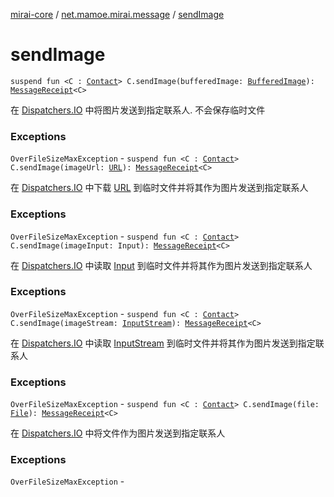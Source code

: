 [mirai-core](../index.md) / [net.mamoe.mirai.message](index.md) / [sendImage](./send-image.md)

# sendImage

`suspend fun <C : `[`Contact`](../net.mamoe.mirai.contact/-contact/index.md)`> C.sendImage(bufferedImage: `[`BufferedImage`](https://docs.oracle.com/javase/6/docs/api/java/awt/image/BufferedImage.html)`): `[`MessageReceipt`](-message-receipt/index.md)`<C>`

在 [Dispatchers.IO](#) 中将图片发送到指定联系人. 不会保存临时文件

### Exceptions

`OverFileSizeMaxException` - `suspend fun <C : `[`Contact`](../net.mamoe.mirai.contact/-contact/index.md)`> C.sendImage(imageUrl: `[`URL`](https://docs.oracle.com/javase/6/docs/api/java/net/URL.html)`): `[`MessageReceipt`](-message-receipt/index.md)`<C>`

在 [Dispatchers.IO](#) 中下载 [URL](https://docs.oracle.com/javase/6/docs/api/java/net/URL.html) 到临时文件并将其作为图片发送到指定联系人

### Exceptions

`OverFileSizeMaxException` - `suspend fun <C : `[`Contact`](../net.mamoe.mirai.contact/-contact/index.md)`> C.sendImage(imageInput: Input): `[`MessageReceipt`](-message-receipt/index.md)`<C>`

在 [Dispatchers.IO](#) 中读取 [Input](#) 到临时文件并将其作为图片发送到指定联系人

### Exceptions

`OverFileSizeMaxException` - `suspend fun <C : `[`Contact`](../net.mamoe.mirai.contact/-contact/index.md)`> C.sendImage(imageStream: `[`InputStream`](https://docs.oracle.com/javase/6/docs/api/java/io/InputStream.html)`): `[`MessageReceipt`](-message-receipt/index.md)`<C>`

在 [Dispatchers.IO](#) 中读取 [InputStream](https://docs.oracle.com/javase/6/docs/api/java/io/InputStream.html) 到临时文件并将其作为图片发送到指定联系人

### Exceptions

`OverFileSizeMaxException` - `suspend fun <C : `[`Contact`](../net.mamoe.mirai.contact/-contact/index.md)`> C.sendImage(file: `[`File`](https://docs.oracle.com/javase/6/docs/api/java/io/File.html)`): `[`MessageReceipt`](-message-receipt/index.md)`<C>`

在 [Dispatchers.IO](#) 中将文件作为图片发送到指定联系人

### Exceptions

`OverFileSizeMaxException` - 